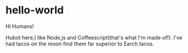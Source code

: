 # hello-world

Hi Humans!

Hubot here,I like Node,js and Coffeescript(that's what I'm made of!).
I've had tacos on the moon find them far superior to Earch tacos.
